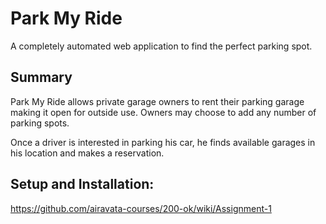 # Park My Ride

A completely automated web application to find the perfect parking spot.

## Summary
Park My Ride allows private garage owners to rent their parking garage making it open for outside use. Owners may choose to add any number of parking spots.

Once a driver is interested in parking his car, he finds available garages in his location and makes a reservation.

## Setup and Installation:

https://github.com/airavata-courses/200-ok/wiki/Assignment-1
